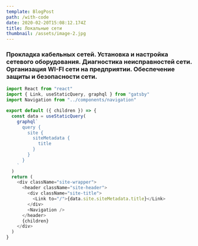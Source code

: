 ```yaml
---
template: BlogPost
path: /with-code
date: 2020-02-20T15:08:12.174Z
title: Локальные сети
thumbnail: /assets/image-2.jpg
---
```

### Прокладка кабельных сетей. Установка и настройка сетевого оборудования. Диагностика неисправностей сети. Организация WI-FI сети на предприятии. Обеспечение защиты и безопасности сети.

```javascript
import React from "react"
import { Link, useStaticQuery, graphql } from "gatsby"
import Navigation from "../components/navigation"

export default ({ children }) => {
  const data = useStaticQuery(
    graphql`
      query {
        site {
          siteMetadata {
            title
          }
        }
      }
    `
  )
  return (
    <div className="site-wrapper">
      <header className="site-header">
        <div className="site-title">
          <Link to="/">{data.site.siteMetadata.title}</Link>
        </div>
        <Navigation />
      </header>
      {children}
    </div>
  )
}
```

